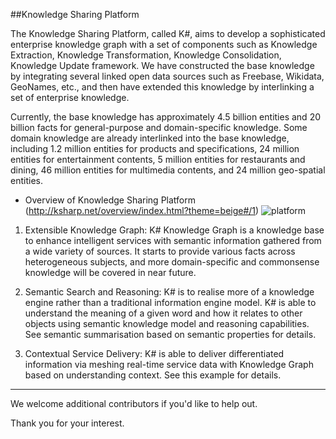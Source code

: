 ##Knowledge Sharing Platform

The Knowledge Sharing Platform, called K#, aims to develop a sophisticated enterprise knowledge graph with a set of components such as Knowledge Extraction, Knowledge Transformation, Knowledge Consolidation, Knowledge Update framework. We have constructed the base knowledge by integrating several linked open data sources such as Freebase, Wikidata, GeoNames, etc., and then have extended this knowledge by interlinking a set of enterprise knowledge. 

Currently, the base knowledge has approximately 4.5 billion entities and 20 billion facts for general-purpose and domain-specific knowledge. Some domain knowledge are already interlinked into the base knowledge, including 1.2 million entities for products and specifications, 24 million entities for entertainment contents, 5 million entities for restaurants and dining, 46 million entities for multimedia contents, and 24 million geo-spatial entities.   

* Overview of Knowledge Sharing Platform (http://ksharp.net/overview/index.html?theme=beige#/1)
![platform](http://ksharp.net/overview/images/platform.png)

1) Extensible Knowledge Graph: K# Knowledge Graph is a knowledge base to enhance intelligent services with semantic information gathered from a wide variety of sources. It starts to provide various facts across heterogeneous subjects, and more domain-specific and commonsense knowledge will be covered in near future.

2) Semantic Search and Reasoning: K# is to realise more of a knowledge engine rather than a traditional information engine model. K# is able to understand the meaning of a given word and how it relates to other objects using semantic knowledge model and reasoning capabilities. See semantic summarisation based on semantic properties for details.

3) Contextual Service Delivery: K# is able to deliver differentiated information via meshing real-time service data with Knowledge Graph based on understanding context. See this example for details.

----
We welcome additional contributors if you'd like to help out.

Thank you for your interest.



